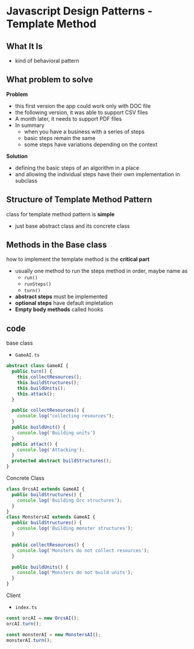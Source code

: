 # Javascript Design Patterns - Template Method

## What It Is

- kind of behavioral pattern

## What problem to solve

**Problem**

- this first version the app could work only with DOC file
- the following version, it was able to support CSV files
- A month later, it needs to support PDF files
- In summary
  - when you have a business with a series of steps
  - basic steps remain the same
  - some steps have variations depending on the context

**Solution**

- defining the basic steps of an algorithm in a place
- and allowing the individual steps have their own implementation in subclass


## Structure of Template Method Pattern

class for template method pattern is **simple**

- just base abstract class and its concrete class

## Methods in the Base class

how to implement the template method is the **critical part**

- usually one method to run the steps method in order, maybe name as
  - `run()`
  - `runSteps()`
  - `turn()`
- **abstract steps** must be implemented
- **optional steps** have default impletation
- **Empty body methods** called hooks

## code

base class

- `GameAI.ts`

```ts
abstract class GameAI {
  public turn() {
    this.collectResources();
    this.buildStructures();
    this.buildUnits();
    this.attack();
  }

  public collectResources() {
    console.log("collecting resources");
  }
  public buildUnit() {
    console.log('Building units')
  }
  public attact() {
    console.log('Attacking');
  }
  protected abstract buildStructures();
}
```

Concrete Class

```ts
class OrcsAI extends GameAI {
  public buildStructures() {
    console.log('Building Orc structures');
  }
}
class MonstersAI extends GameAI {
  public buildStructures() {
    console.log('Building monster structures');
  }

  public collectResources() {
    console.log('Monsters do not collect resources');
  }

  public buildUnits() {
    console.log('Monsters do not build units');
  }
}
```

Client

- `index.ts`

```ts
const orcAI = new OrcsAI();
orcAI.turn();

const monsterAI = new MonstersAI();
monsterAI.turn();
```